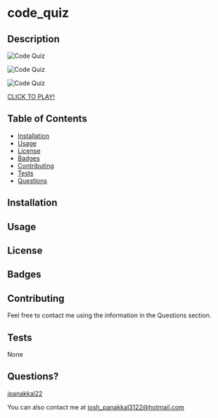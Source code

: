 # code_quiz

## Description


![Code Quiz](assets/index.PNG)

![Code Quiz](assets/quiz.PNG)

![Code Quiz](assets/game_over.PNG)

[CLICK TO PLAY!](https://jpanakkal22.github.io/code_quiz/)

## Table of Contents

* [Installation](#installation)
* [Usage](#usage)
* [License](#license)
* [Badges](#badges)
* [Contributing](#contributing)
* [Tests](#tests)
* [Questions](#questions)

## Installation

## Usage

## License

## Badges

## Contributing 
Feel free to contact me using the information in the Questions section.

## Tests
None

## Questions?
[jpanakkal22](https://github.com/jpanakkal22)

You can also contact me at josh_panakkal3122@hotmail.com




